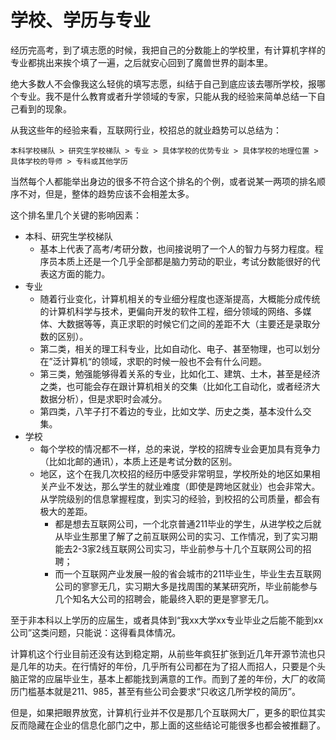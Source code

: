 # 学校、学历与专业

经历完高考，到了填志愿的时候，我把自己的分数能上的学校里，有计算机字样的专业都挑出来挨个填了一遍，之后就安心回到了魔兽世界的副本里。

绝大多数人不会像我这么轻佻的填写志愿，纠结于自己到底应该去哪所学校，报哪个专业。我不是什么教育或者升学领域的专家，只能从我的经验来简单总结一下自己看到的现象。

从我这些年的经验来看，互联网行业，校招总的就业趋势可以总结为：

```
本科学校梯队 > 研究生学校梯队 > 专业 > 具体学校的优势专业 > 具体学校的地理位置 > 具体学校的导师 > 专科或其他学历
```

当然每个人都能举出身边的很多不符合这个排名的个例，或者说某一两项的排名顺序不对，但是，整体的趋势应该不会相差太多。

这个排名里几个关键的影响因素：

* 本科、研究生学校梯队
  * 基本上代表了高考/考研分数，也间接说明了一个人的智力与努力程度。程序员本质上还是一个几乎全部都是脑力劳动的职业，考试分数能很好的代表这方面的能力。
* 专业
  * 随着行业变化，计算机相关的专业细分程度也逐渐提高，大概能分成传统的计算机科学与技术，更偏向开发的软件工程，细分领域的网络、多媒体、大数据等等，真正求职的时候它们之间的差距不大（主要还是录取分数的区别）。
  * 第二类，相关的理工科专业，比如自动化、电子、甚至物理，也可以划分在”泛计算机“的领域，求职的时候一般也不会有什么问题。
  * 第三类，勉强能够得着关系的专业，比如化工、建筑、土木，甚至是经济之类，也可能会存在跟计算机相关的交集（比如化工自动化，或者经济大数据分析），但是求职时会减分。
  * 第四类，八竿子打不着边的专业，比如文学、历史之类，基本没什么交集。
* 学校
  * 每个学校的情况都不一样，总的来说，学校的招牌专业会更加具有竞争力（比如北邮的通讯），本质上还是考试分数的区别。
  * 地区，这个在我几次校招的经历中感受非常明显，学校所处的地区如果相关产业不发达，那么学生的就业难度（即使是跨地区就业）也会非常大。从学院级别的信息掌握程度，到实习的经验，到校招的公司质量，都会有极大的差距。
    * 都是想去互联网公司，一个北京普通211毕业的学生，从进学校之后就从毕业生那里了解了之前互联网公司的实习、工作情况，到了实习期能去2-3家2线互联网公司实习，毕业前参与十几个互联网公司的招聘；
    * 而一个互联网产业发展一般的省会城市的211毕业生，毕业生去互联网公司的寥寥无几，实习期大多是找周围的某某研究所，毕业前能参与几个知名大公司的招聘会，能最终入职的更是寥寥无几。

至于非本科以上学历的应届生，或者具体到“我xx大学xx专业毕业之后能不能到xx公司”这类问题，只能说：这得看具体情况。

计算机这个行业目前还没有达到稳定期，从前些年疯狂扩张到近几年开源节流也只是几年的功夫。在行情好的年份，几乎所有公司都在为了招人而招人，只要是个头脑正常的应届毕业生，基本上都能找到满意的工作。而到了差的年份，大厂的收简历门槛基本就是211、985，甚至有些公司会要求“只收这几所学校的简历”。

但是，如果把眼界放宽，计算机行业并不仅是那几个互联网大厂，更多的职位其实反而隐藏在企业的信息化部门之中，那上面的这些结论可能很多也都会被推翻了。
